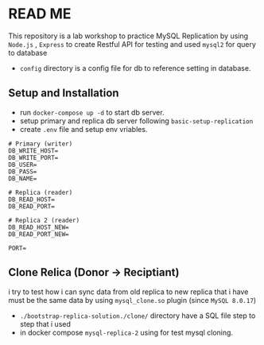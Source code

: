 # READ ME
This repository is a lab workshop to practice MySQL Replication by using `Node.js` , `Express` to create Restful API for testing and used `mysql2` for query to database 
- `config` directory is a config file for db to reference setting in database.

## Setup and Installation
- run `docker-compose up -d` to start db server.
- setup primary and replica db server following `basic-setup-replication`
- create `.env` file and setup env vriables. 
```
# Primary (writer)
DB_WRITE_HOST=
DB_WRITE_PORT=
DB_USER=
DB_PASS=
DB_NAME=

# Replica (reader)
DB_READ_HOST=
DB_READ_PORT=

# Replica 2 (reader)
DB_READ_HOST_NEW=
DB_READ_PORT_NEW=

PORT=
```

## Clone Relica (Donor -> Reciptiant)
i try to test how i can sync data from old replica to new replica that i have must be the same data by using `mysql_clone.so` plugin (since `MySQL 8.0.17`)
- `./bootstrap-replica-solution./clone/` directory have a SQL file step to step that i used
- in docker compose `mysql-replica-2` using for test mysql cloning.